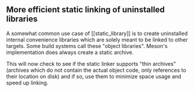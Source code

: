 ## More efficient static linking of uninstalled libraries

A somewhat common use case of [[static_library]] is to create uninstalled
internal convenience libraries which are solely meant to be linked to other
targets. Some build systems call these "object libraries". Meson's
implementation does always create a static archive.

This will now check to see if the static linker supports "thin archives"
(archives which do not contain the actual object code, only references to their
location on disk) and if so, use them to minimize space usage and speed up
linking.
